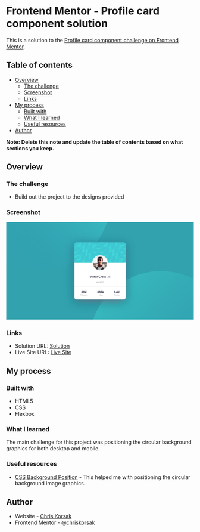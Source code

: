 # Frontend Mentor - Profile card component solution

This is a solution to the [Profile card component challenge on Frontend Mentor](https://www.frontendmentor.io/challenges/profile-card-component-cfArpWshJ).

## Table of contents

- [Overview](#overview)
  - [The challenge](#the-challenge)
  - [Screenshot](#screenshot)
  - [Links](#links)
- [My process](#my-process)
  - [Built with](#built-with)
  - [What I learned](#what-i-learned)
  - [Useful resources](#useful-resources)
- [Author](#author)

**Note: Delete this note and update the table of contents based on what sections you keep.**

## Overview

### The challenge

- Build out the project to the designs provided

### Screenshot

![](images/app-screenshot.jpg)

### Links

- Solution URL: [Solution](https://www.frontendmentor.io/solutions/profile-card-component-uses-flexbox-pOrJlR1ot)
- Live Site URL: [Live Site](https://chriskorsak.github.io/profile-card-component-main/)

## My process

### Built with

- HTML5
- CSS
- Flexbox

### What I learned

The main challenge for this project was positioning the circular background graphics for both desktop and mobile.

### Useful resources

- [CSS Background Position](https://developer.mozilla.org/en-US/docs/Web/CSS/background-position) - This helped me with positioning the circular background image graphics.

## Author

- Website - [Chris Korsak](https://www.chriskorsak.net)
- Frontend Mentor - [@chriskorsak](https://www.frontendmentor.io/profile/chriskorsak)
